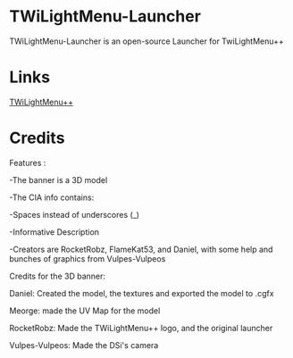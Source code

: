 # TWiLightMenu-Launcher
TWiLightMenu-Launcher is an open-source Launcher for TwiLightMenu++

# Links
[TWiLightMenu++](https://github.com/RocketRobz/TWiLightMenu)


# Credits

Features :

-The banner is a 3D model

-The CIA info contains:

-Spaces instead of underscores (_)

-Informative Description

-Creators are RocketRobz, FlameKat53, and Daniel, with some help and bunches of graphics from Vulpes-Vulpeos

Credits for the 3D banner:

Daniel: Created the model, the textures and exported the model to .cgfx

Meorge: made the UV Map for the model

RocketRobz: Made the TWiLightMenu++ logo, and the original launcher

Vulpes-Vulpeos: Made the DSi's camera
